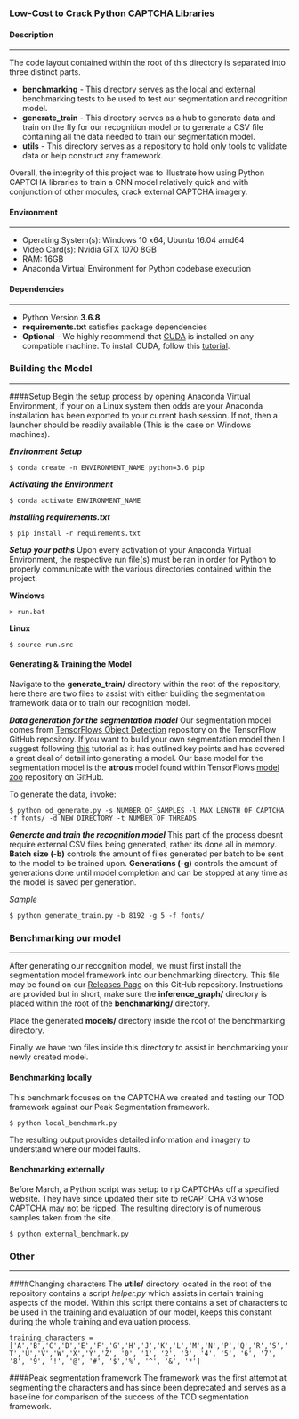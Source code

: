 ### Low-Cost to Crack Python CAPTCHA Libraries

#### Description
-----
The code layout contained within the root of this directory is separated into three distinct parts.
- **benchmarking** - This directory serves as the local and external benchmarking tests to be used to test our segmentation and recognition model.
- **generate_train** - This directory serves as a hub to generate data and train on the fly for our recognition model or to generate a CSV file containing all the data needed to train our segmentation model.
- **utils** - This directory serves as a repository to hold only tools to validate data or help construct any framework.

Overall, the integrity of this project was to illustrate how using Python CAPTCHA libraries to train a CNN model relatively quick and with conjunction of other modules, crack external CAPTCHA imagery.

#### Environment
-----
- Operating System(s): Windows 10 x64, Ubuntu 16.04 amd64
- Video Card(s): Nvidia GTX 1070 8GB
- RAM: 16GB
- Anaconda Virtual Environment for Python codebase execution

#### Dependencies
-----
- Python Version **3.6.8**
- **requirements.txt** satisfies package dependencies
- **Optional** - We highly recommend that [CUDA](https://developer.nvidia.com/cuda-zone) is installed on any compatible machine. To install CUDA, follow this [tutorial](https://docs.nvidia.com/cuda/cuda-installation-guide-microsoft-windows/index.html).

### Building the Model
----
####Setup
Begin the setup process by opening Anaconda Virtual Environment, if your on a Linux system then odds are your Anaconda installation has been exported to your current bash session. If not, then a launcher should be readily available (This is the case on Windows machines).

***Environment Setup***

`$ conda create -n ENVIRONMENT_NAME python=3.6 pip` 

***Activating the Environment***

`$ conda activate ENVIRONMENT_NAME`

***Installing requirements.txt***

`$ pip install -r requirements.txt`

***Setup your paths***
Upon every activation of your Anaconda Virtual Environment, the respective run file(s) must be ran in order for Python to properly communicate with the various directories contained within the project.

**Windows**

`> run.bat`

**Linux**

`$ source run.src`

#### Generating & Training the Model
Navigate to the **generate_train/** directory within the root of the repository, here there are two files to assist with either building the segmentation framework data or to train our recognition model.

***Data generation for the segmentation model***
Our segmentation model comes from [TensorFlows Object Detection](https://github.com/tensorflow/models/tree/master/research/object_detection) repository on the TensorFlow GitHub repository. If you want to build your own segmentation model then I suggest following [this](https://github.com/EdjeElectronics/TensorFlow-Object-Detection-API-Tutorial-Train-Multiple-Objects-Windows-10) tutorial as it has outlined key points and has covered a great deal of detail into generating a model. Our base model for the segmentation model is the **atrous** model found within TensorFlows [model zoo](https://github.com/tensorflow/models/blob/master/research/object_detection/g3doc/detection_model_zoo.md) repository on GitHub.

To generate the data, invoke:

`$ python od_generate.py -s NUMBER_OF_SAMPLES -l MAX LENGTH OF CAPTCHA -f fonts/ -d NEW DIRECTORY -t NUMBER OF THREADS`

***Generate and train the recognition model***
This part of the process doesnt require external CSV files being generated, rather its done all in memory. **Batch size (-b)** controls the amount of files generated per batch to be sent to the model to be trained upon. **Generations (-g)** controls the amount of generations done until model completion and can be stopped at any time as the model is saved per generation.

*Sample*

`$ python generate_train.py -b 8192 -g 5 -f fonts/`

### Benchmarking our model
----
After generating our recognition model, we must first install the segmentation model framework into our benchmarking directory. This file may be found on our [Releases Page](https://github.com/IAmAbszol/CAPTCHACrackingTools/releases) on this GitHub repository. Instructions are provided but in short, make sure the **inference_graph/** directory is placed within the root of the **benchmarking/** directory.

Place the generated **models/** directory inside the root of the benchmarking directory.

Finally we have two files inside this directory to assist in benchmarking your newly created model.

#### Benchmarking locally
This benchmark focuses on the CAPTCHA we created and testing our TOD framework against our Peak Segmentation framework.

`$ python local_benchmark.py`

The resulting output provides detailed information and imagery to understand where our model faults.

#### Benchmarking externally
Before March, a Python script was setup to rip CAPTCHAs off a specified website. They have since updated their site to reCAPTCHA v3 whose CAPTCHA may not be ripped. The resulting directory is of numerous samples taken from the site.

`$ python external_benchmark.py`


### Other
----

####Changing characters
The **utils/** directory located in the root of the repository contains a script *helper.py* which assists in certain training aspects of the model. Within this script there contains a set of characters to be used in the training and evaluation of our model, keeps this constant during the whole training and evaluation process.

`training_characters = ['A','B','C','D','E','F','G','H','J','K','L','M','N','P','Q','R','S','T','U','V','W','X','Y','Z', '0', '1', '2', '3', '4', '5', '6', '7', '8', '9', '!', '@', '#', '$','%', '^', '&', '*']
`

####Peak segmentation framework
The framework was the first attempt at segmenting the characters and has since been deprecated and serves as a baseline for comparison of the success of the TOD segmentation framework.